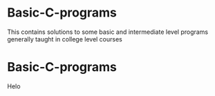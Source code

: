 # Basic-C-programs
This contains solutions to some basic and intermediate level programs generally taught in college level courses
# Basic-C-programs
Helo
